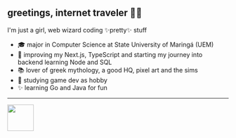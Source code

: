 ## greetings, internet traveler 🧙‍♀️ 

I'm just a girl, web wizard coding ✨pretty✨ stuff<br>
- 🎓 major in Computer Science at State University of Maringá (UEM)
- 🌿 improving my Next.js, TypeScript and starting my journey into backend learning Node and SQL <br>
- 📚 lover of greek mythology, a good HQ, pixel art and the sims 
- 🤖 studying game dev as hobby <br>
- ✨ learning Go and Java for fun


 
 ---
 <!--
<br><a href="mailto:anduca.sarah@gmail.com?"><img src="https://img.shields.io/badge/gmail-%23DD0031.svg?&style=for-the-badge&logo=gmail&logoColor=white"/></a>
 [![@sarahanduca's Holopin board](https://holopin.io/api/user/board?user=sarahanduca)](https://www.holopin.io/@sarahanduca)
![](https://github-readme-stats.vercel.app/api/top-langs/?username=sarahanduca&&exclude_repo=tcc-2023&theme=nightowl&hide_border=false&include_all_commits=false&count_private=false&layout=compact)
 [![image](https://img.shields.io/badge/Linkedin-0077B5?style=for-the-badge&logo=linkedin&logoColor=white)](https://www.linkedin.com/in/sarahanduca/)
 -->
<img src="https://media.giphy.com/media/8lPQQ6UsC1uXllpa40/giphy.gif" width="60" height="60">

